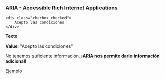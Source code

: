 ### ARIA - Accessible Rich Internet Applications

```
<div class="checbox checked">
    Acepto las condiciones
</div>
```
__Texto__

__Value__: "Acepto las condiciones"

No tenemos suficiente información. __¡ARIA nos permite darle información adicional!__


[Ejemplo](http://udacity.github.io/ud891/lesson5-semantics-aria/02-why-aria/index.html)
